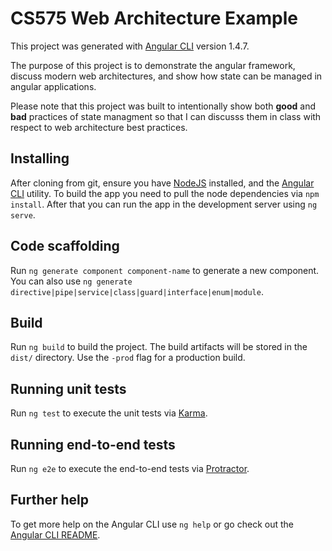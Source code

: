 # CS575 Web Architecture Example

This project was generated with [Angular CLI](https://github.com/angular/angular-cli) version 1.4.7.

The purpose of this project is to demonstrate the angular framework, discuss modern web architectures, and show how state can be managed in angular applications.

Please note that this project was built to intentionally show both **good** and **bad** practices of state managment so that I can discusss them in class with respect to web architecture best practices.  

## Installing

After cloning from git, ensure you have [NodeJS](https://nodejs.org/en/) installed, and the [Angular CLI](https://github.com/angular/angular-cli) utility.  To build the app you need to pull the node dependencies via `npm install`.  After that you can run the app in the development server using `ng serve`.

## Code scaffolding

Run `ng generate component component-name` to generate a new component. You can also use `ng generate directive|pipe|service|class|guard|interface|enum|module`.

## Build

Run `ng build` to build the project. The build artifacts will be stored in the `dist/` directory. Use the `-prod` flag for a production build.

## Running unit tests

Run `ng test` to execute the unit tests via [Karma](https://karma-runner.github.io).

## Running end-to-end tests

Run `ng e2e` to execute the end-to-end tests via [Protractor](http://www.protractortest.org/).

## Further help

To get more help on the Angular CLI use `ng help` or go check out the [Angular CLI README](https://github.com/angular/angular-cli/blob/master/README.md).
